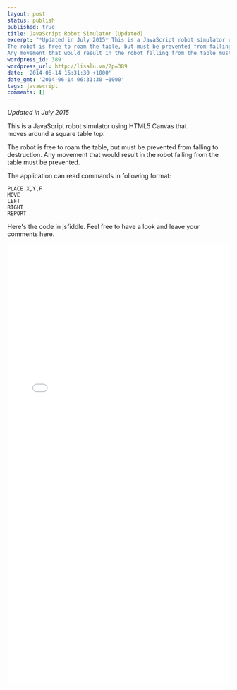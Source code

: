 ```yaml
---
layout: post
status: publish
published: true
title: JavaScript Robot Simulator (Updated)
excerpt: "*Updated in July 2015* This is a JavaScript robot simulator using HTML5 Canvas that moves&nbsp;around a square table top. 
The robot is free to roam the table, but must be prevented from falling to destruction. 
Any movement that would result in the robot falling from the table must be prevented."
wordpress_id: 389
wordpress_url: http://lisalu.vm/?p=389
date: '2014-06-14 16:31:30 +1000'
date_gmt: '2014-06-14 06:31:30 +1000'
tags: javascript
comments: []
---
```

*Updated in July 2015*

This is a JavaScript robot simulator using HTML5 Canvas that moves&nbsp;around a square table top.

The robot is free to roam the table, but must be prevented from falling to destruction. 
Any movement that would result in the robot falling from the table must be prevented.

The application can read commands in following format:
```text
PLACE X,Y,F
MOVE
LEFT
RIGHT
REPORT
```

Here's the code in jsfiddle. Feel free to have a look and leave your comments here.

<iframe src="//jsfiddle.net/lisatinglu/hsqu6vz0/embedded/" width="100%" height="1000" frameborder="0" allowfullscreen="allowfullscreen"></iframe>
